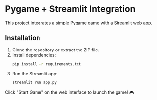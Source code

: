 # Pygame + Streamlit Integration

This project integrates a simple Pygame game with a Streamlit web app.

## Installation

1. Clone the repository or extract the ZIP file.
2. Install dependencies:
   ```sh
   pip install -r requirements.txt
   ```
3. Run the Streamlit app:
   ```sh
   streamlit run app.py
   ```

Click "Start Game" on the web interface to launch the game! 🎮
